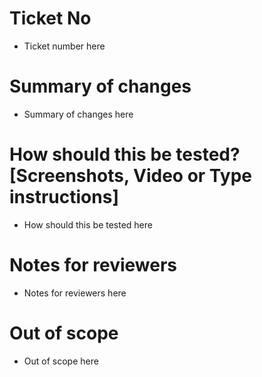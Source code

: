 
# Ticket No
- Ticket number here

# Summary of changes
- Summary of changes here

# How should this be tested? [Screenshots, Video or Type instructions]
- How should this be tested here

# Notes for reviewers
- Notes for reviewers here

# Out of scope
-  Out of scope here

